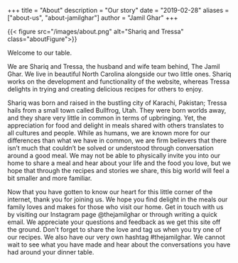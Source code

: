+++
title = "About"
description = "Our story"
date = "2019-02-28"
aliases = ["about-us", "about-jamilghar"]
author = "Jamil Ghar"
+++

{{< figure src="/images/about.png" alt="Shariq and Tressa" class="aboutFigure">}}

Welcome to our table. 

We are Shariq and Tressa, the husband and wife team behind, The Jamil Ghar. We live in beautiful North Carolina alongside our two little ones. Shariq works on the development and functionality of the website, whereas Tressa delights in trying and creating delicious recipes for others to enjoy.  

Shariq was born and raised in the bustling city of Karachi, Pakistan; Tressa hails from a small town called Bullfrog, Utah. They were born worlds away, and they share very little in common in terms of upbringing. Yet, the appreciation for food and delight in meals shared with others translates to all cultures and people. While as humans, we are known more for our differences than what we have in common, we are firm believers that there isn’t much that couldn’t be solved or understood through conversation around a good meal. We may not be able to physically invite you into our home to share a meal and hear about your life and the food you love, but we hope that through the recipes and stories we share, this big world will feel a bit smaller and more familiar.  

Now that you have gotten to know our heart for this little corner of the internet, thank you for joining us. 
We hope you find delight in the meals our family loves and makes for those who visit our home. 
Get in touch with us by visiting our Instagram page @thejamilghar or through writing a quick email. We appreciate your questions and feedback as we get this site off the ground. 
Don't forget to share the love and tag us when you try one of our recipes. We also have our very own hashtag #thejamilghar. We cannot wait to see what you have made and hear about the conversations you have had around your dinner table. 
